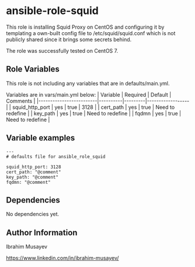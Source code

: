 # ansible-role-squid

This role is installing Squid Proxy on CentOS and configuring it by templating a own-built config file to /etc/squid/squid.conf which is not publicly shared since it brings some secrets behind.

The role was successfully tested on CentOS 7.

## Role Variables

This role is not including any variables that are in defaults/main.yml.

Variables are in vars/main.yml below:
| Variable                | Required | Default | Comments         |
|-------------------------|----------|---------|------------------|
| squid_http_port         | yes      | true    | 3128             |
| cert_path               | yes      | true    | Need to redefine |
| key_path                | yes      | true    | Need to redefine |
| fqdmn                   | yes      | true    | Need to redefine |

## Variable examples

```
---
# defaults file for ansible_role_squid

squid_http_port: 3128
cert_path: "@comment"
key_path: "@comment"
fqdmn: "@comment"
```

## Dependencies

No dependencies yet.

## Author Information

Ibrahim Musayev

https://www.linkedin.com/in/ibrahim-musayev/
